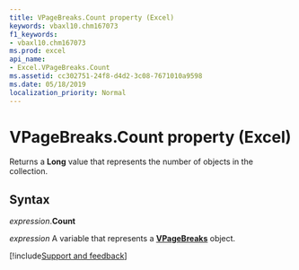 ```yaml
---
title: VPageBreaks.Count property (Excel)
keywords: vbaxl10.chm167073
f1_keywords:
- vbaxl10.chm167073
ms.prod: excel
api_name:
- Excel.VPageBreaks.Count
ms.assetid: cc302751-24f8-d4d2-3c08-7671010a9598
ms.date: 05/18/2019
localization_priority: Normal
---
```



# VPageBreaks.Count property (Excel)

Returns a **Long** value that represents the number of objects in the collection.


## Syntax

_expression_.**Count**

_expression_ A variable that represents a **[VPageBreaks](Excel.VPageBreaks.md)** object.




[!include[Support and feedback](~/includes/feedback-boilerplate.md)]